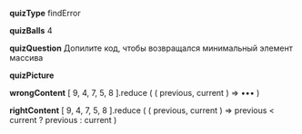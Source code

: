____quizType____
findError

____quizBalls____
4

____quizQuestion____
Допилите код, чтобы возвращался минимальный элемент массива

____quizPicture____


____wrongContent____
[ 9, 4, 7, 5, 8 ].reduce (
    ( previous, current ) => •••
)

____rightContent____
[ 9, 4, 7, 5, 8 ].reduce (
    ( previous, current ) => previous < current ? previous : current
)
